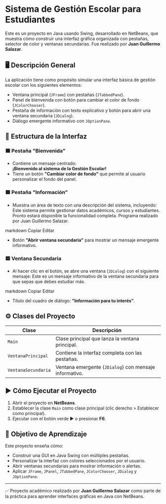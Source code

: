 # Sistema de Gestión Escolar para Estudiantes

Este es un proyecto en Java usando Swing, desarrollado en NetBeans, que muestra cómo construir una interfaz gráfica organizada con pestañas, selector de color y ventanas secundarias. Fue realizado por **Juan Guillermo Salazar**.

## 🖥️ Descripción General

La aplicación tiene como propósito simular una interfaz básica de gestión escolar con los siguientes elementos:

- Ventana principal (`JFrame`) con pestañas (`JTabbedPane`).
- Panel de bienvenida con botón para cambiar el color de fondo (`JColorChooser`).
- Pestaña de información con texto explicativo y botón para abrir una ventana secundaria (`JDialog`).
- Diálogo emergente informativo con `JOptionPane`.

## 📌 Estructura de la Interfaz

### 🟦 Pestaña "Bienvenida"
- Contiene un mensaje centrado:  
  **¡Bienvenido al sistema de la Gestión Escolar!**
- Tiene un botón **"Cambiar color de fondo"** que permite al usuario personalizar el fondo del panel.

### 🟩 Pestaña "Información"
- Muestra un área de texto con una descripción del sistema, incluyendo:
  Este sistema permite gestionar datos académicos, cursos y estudiantes.
  Pronto estará disponible la funcionalidad completa.
  Programa realizado por Juan Guillermo Salazar.

markdown
Copiar
Editar
- Botón **"Abrir ventana secundaria"** para mostrar un mensaje emergente informativo.

### 🟨 Ventana Secundaria
- Al hacer clic en el botón, se abre una ventana (`JDialog`) con el siguiente mensaje:
  Este es un mensaje informativo de la ventana secundaria
  para que sepas que debes estudiar más.

markdown
Copiar
Editar
- Título del cuadro de diálogo: **"Información para tu interés"**.

## ⚙️ Clases del Proyecto

| Clase               | Descripción |
|---------------------|-------------|
| `Main`              | Clase principal que lanza la ventana principal. |
| `VentanaPrincipal`  | Contiene la interfaz completa con las pestañas. |
| `VentanaSecundaria` | Ventana emergente (`JDialog`) con mensaje informativo. |

## ▶️ Cómo Ejecutar el Proyecto

1. Abrir el proyecto en **NetBeans**.
2. Establecer la clase `Main` como clase principal (clic derecho > Establecer como principal).
3. Ejecutar con el botón verde ▶️ o presionar **F6**.

## 🎯 Objetivo de Aprendizaje

Este proyecto enseña cómo:

- Construir una GUI en Java Swing con múltiples pestañas.
- Personalizar la interfaz con colores seleccionados por el usuario.
- Abrir ventanas secundarias para mostrar información o alertas.
- Aplicar `JFrame`, `JPanel`, `JTabbedPane`, `JColorChooser`, `JDialog` y `JOptionPane`.

---

✅ Proyecto académico realizado por **Juan Guillermo Salazar** como parte de la práctica para aprender interfaces gráficas en Java con NetBeans.
